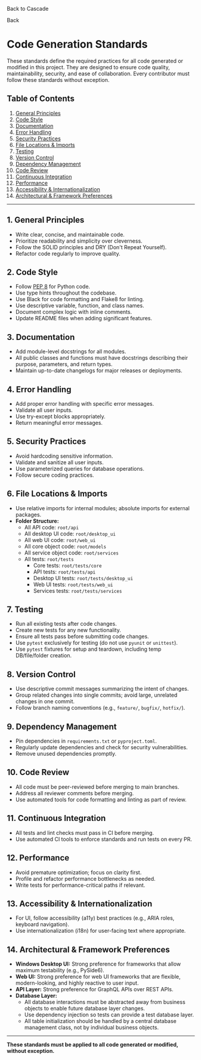 Back to Cascade

Back
# Code Generation Standards

These standards define the required practices for all code generated or modified in this project. They are designed to ensure code quality, maintainability, security, and ease of collaboration. Every contributor must follow these standards without exception.

## Table of Contents
1. [General Principles](#general-principles)
2. [Code Style](#code-style)
3. [Documentation](#documentation)
4. [Error Handling](#error-handling)
5. [Security Practices](#security-practices)
6. [File Locations & Imports](#file-locations--imports)
7. [Testing](#testing)
8. [Version Control](#version-control)
9. [Dependency Management](#dependency-management)
10. [Code Review](#code-review)
11. [Continuous Integration](#continuous-integration)
12. [Performance](#performance)
13. [Accessibility & Internationalization](#accessibility--internationalization)
14. [Architectural & Framework Preferences](#architectural--framework-preferences)

---

## 1. General Principles
- Write clear, concise, and maintainable code.
- Prioritize readability and simplicity over cleverness.
- Follow the SOLID principles and DRY (Don't Repeat Yourself).
- Refactor code regularly to improve quality.

## 2. Code Style
- Follow [PEP 8](https://www.python.org/dev/peps/pep-0008/) for Python code.
- Use type hints throughout the codebase.
- Use Black for code formatting and Flake8 for linting.
- Use descriptive variable, function, and class names.
- Document complex logic with inline comments.
- Update README files when adding significant features.

## 3. Documentation
- Add module-level docstrings for all modules.
- All public classes and functions must have docstrings describing their purpose, parameters, and return types.
- Maintain up-to-date changelogs for major releases or deployments.

## 4. Error Handling
- Add proper error handling with specific error messages.
- Validate all user inputs.
- Use try-except blocks appropriately.
- Return meaningful error messages.

## 5. Security Practices
- Avoid hardcoding sensitive information.
- Validate and sanitize all user inputs.
- Use parameterized queries for database operations.
- Follow secure coding practices.

## 6. File Locations & Imports
- Use relative imports for internal modules; absolute imports for external packages.
- **Folder Structure:**
    - All API code: `root/api`
    - All desktop UI code: `root/desktop_ui`
    - All web UI code: `root/web_ui`
    - All core object code: `root/models`
    - All service object code: `root/services`
    - All tests: `root/tests`
        - Core tests: `root/tests/core`
        - API tests: `root/tests/api`
        - Desktop UI tests: `root/tests/desktop_ui`
        - Web UI tests: `root/tests/web_ui`
        - Services tests: `root/tests/services`

## 7. Testing
- Run all existing tests after code changes.
- Create new tests for any new functionality.
- Ensure all tests pass before submitting code changes.
- Use `pytest` exclusively for testing (do not use `pyunit` or `unittest`).
- Use `pytest` fixtures for setup and teardown, including temp DB/file/folder creation.

## 8. Version Control
- Use descriptive commit messages summarizing the intent of changes.
- Group related changes into single commits; avoid large, unrelated changes in one commit.
- Follow branch naming conventions (e.g., `feature/`, `bugfix/`, `hotfix/`).

## 9. Dependency Management
- Pin dependencies in `requirements.txt` or `pyproject.toml`.
- Regularly update dependencies and check for security vulnerabilities.
- Remove unused dependencies promptly.

## 10. Code Review
- All code must be peer-reviewed before merging to main branches.
- Address all reviewer comments before merging.
- Use automated tools for code formatting and linting as part of review.

## 11. Continuous Integration
- All tests and lint checks must pass in CI before merging.
- Use automated CI tools to enforce standards and run tests on every PR.

## 12. Performance
- Avoid premature optimization; focus on clarity first.
- Profile and refactor performance bottlenecks as needed.
- Write tests for performance-critical paths if relevant.

## 13. Accessibility & Internationalization
- For UI, follow accessibility (a11y) best practices (e.g., ARIA roles, keyboard navigation).
- Use internationalization (i18n) for user-facing text where appropriate.

## 14. Architectural & Framework Preferences
- **Windows Desktop UI:** Strong preference for frameworks that allow maximum testability (e.g., PySide6).
- **Web UI:** Strong preference for web UI frameworks that are flexible, modern-looking, and highly reactive to user input.
- **API Layer:** Strong preference for GraphQL APIs over REST APIs.
- **Database Layer:**
    - All database interactions must be abstracted away from business objects to enable future database layer changes.
    - Use dependency injection so tests can provide a test database layer.
    - All table initialization should be handled by a central database management class, not by individual business objects.

---

**These standards must be applied to all code generated or modified, without exception.**
